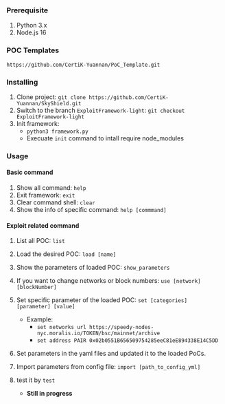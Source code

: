 ### **Prerequisite**
1. Python 3.x
2. Node.js 16
### **POC Templates**
`https://github.com/CertiK-Yuannan/PoC_Template.git`

### **Installing**
1. Clone project: `git clone https://github.com/CertiK-Yuannan/SkyShield.git`
2. Switch to the branch `ExploitFramework-light`: `git checkout ExploitFramework-light`
3. Init framework:
    - `python3 framework.py`
    - Execuate `init` command to intall require node_modules
### **Usage**
#### Basic command
1. Show all command: `help`
2. Exit framework: `exit`
3. Clear command shell: `clear`
4. Show the info of specific command: `help [commmand]`

#### Exploit related command
1. List all POC: `list`
2. Load the desired POC: `load [name]`
3. Show the parameters of loaded POC: `show_parameters`
4. If you want to change networks or block numbers: `use [network] [blockNumber]`
5. Set specific parameter of the loaded POC: `set [categories] [parameter] [value]`
    - Example: 
        - `set networks url https://speedy-nodes-nyc.moralis.io/TOKEN/bsc/mainnet/archive`
        - `set address PAIR 0x02b0551B656509754285eeC81eE894338E14C5DD`
6. Set parameters in the yaml files and updated it to the loaded PoCs.
7. Import parameters from config file: `import [path_to_config_yml]`
8. test it by `test`

    - **Still in progress**
